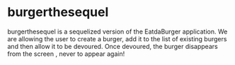 # burgerthesequel

burgerthesequel is a sequelized version of the EatdaBurger application. We are allowing the user to create a burger, add it to the list of existing burgers and then allow it to be devoured. Once devoured, the burger disappears from the screen , never to appear again!

